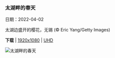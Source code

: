 ### 太湖畔的春天

日期：2022-04-02

太湖边盛开的樱花，无锡 (© Eric Yang/Getty Images)

**下载**  |  [1920x1080]  |  [UHD]

![太湖畔的春天](https://cn.bing.com/th?id=OHR.TaihuCherry_ZH-CN9040685764_1920x1080.jpg "太湖边盛开的樱花，无锡 (© Eric Yang/Getty Images)")

[//]: # (download links)

[1920x1080]: <https://cn.bing.com/th?id=OHR.TaihuCherry_ZH-CN9040685764_1920x1080.jpg>

[UHD]: <https://cn.bing.com/th?id=OHR.TaihuCherry_ZH-CN9040685764_UHD.jpg>


